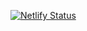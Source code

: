 [![Netlify Status](https://api.netlify.com/api/v1/badges/51a374e0-283c-4092-96ee-5c14a5ce63d9/deploy-status)](https://app.netlify.com/sites/relogiodosrvaquinha/deploys)
